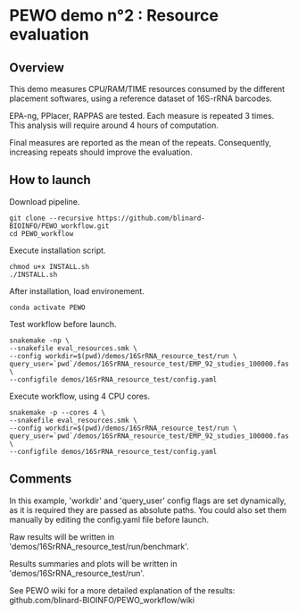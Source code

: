 # PEWO demo n°2 : Resource evaluation

## Overview

This demo measures CPU/RAM/TIME resources consumed by the different
placement softwares, using a reference dataset of 16S-rRNA barcodes.

EPA-ng, PPlacer, RAPPAS are tested.
Each measure is repeated 3 times.
This analysis will require around 4 hours of computation.

Final measures are reported as the mean of the repeats.
Consequently, increasing repeats should improve the evaluation.

## How to launch

Download pipeline.
```
git clone --recursive https://github.com/blinard-BIOINFO/PEWO_workflow.git 
cd PEWO_workflow
```

Execute installation script.
```
chmod u+x INSTALL.sh
./INSTALL.sh
```

After installation, load environement.
```
conda activate PEWO
```

Test workflow before launch.
```
snakemake -np \
--snakefile eval_resources.smk \
--config workdir=$(pwd)/demos/16SrRNA_resource_test/run \
query_user=`pwd`/demos/16SrRNA_resource_test/EMP_92_studies_100000.fas \
--configfile demos/16SrRNA_resource_test/config.yaml
```

Execute workflow, using 4 CPU cores.
```
snakemake -p --cores 4 \
--snakefile eval_resources.smk \
--config workdir=$(pwd)/demos/16SrRNA_resource_test/run \
query_user=`pwd`/demos/16SrRNA_resource_test/EMP_92_studies_100000.fas \
--configfile demos/16SrRNA_resource_test/config.yaml
```

## Comments

In this example, 'workdir' and 'query_user' config flags are set
dynamically, as it is required they are passed as absolute paths.
You could also set them manually by editing the config.yaml file
before launch.

Raw results will be written in
'demos/16SrRNA_resource_test/run/benchmark'.

Results summaries and plots will be written in
'demos/16SrRNA_resource_test/run'.

See PEWO wiki for a more detailed explanation of the results:
github.com/blinard-BIOINFO/PEWO_workflow/wiki
